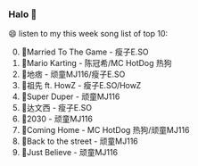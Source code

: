 

### Halo 👋

😄 listen to my this week song list of top 10:

0. 🌈Married To The Game - 瘦子E.SO
1. 🌈Mario Karting - 陈冠希/MC HotDog 热狗
2. 🌈地痞 - 顽童MJ116/瘦子E.SO
3. 🌈祖先 ft. HowZ - 瘦子E.SO/HowZ
4. 🌈Super Duper - 顽童MJ116
5. 🌈达文西 - 瘦子E.SO
6. 🌈2030 - 顽童MJ116
7. 🌈Coming Home - MC HotDog 热狗/顽童MJ116
8. 🌈Back to the street - 顽童MJ116
9. 🌈Just Believe - 顽童MJ116

